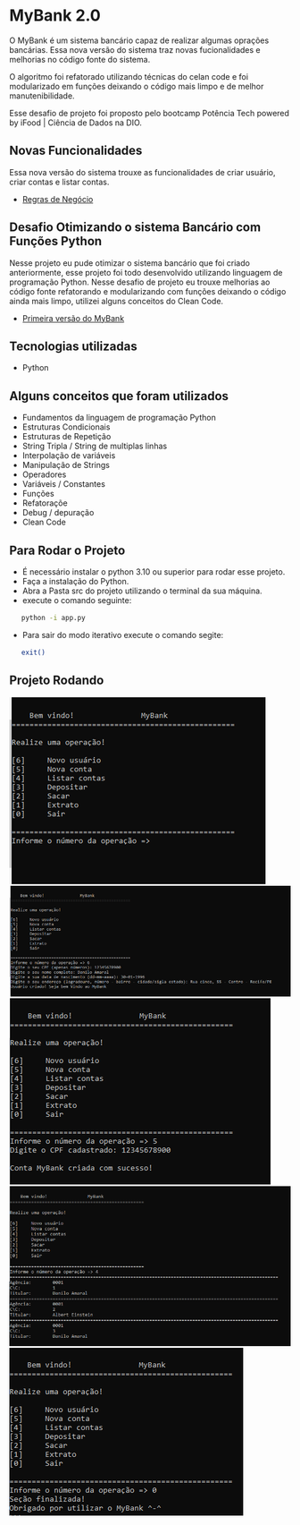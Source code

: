 # MyBank 2.0 
O MyBank é um sistema bancário capaz de realizar algumas oprações bancárias.
Essa nova versão do sistema traz novas fucionalidades e melhorias no código 
fonte do sistema.

O algoritmo foi refatorado utilizando técnicas do celan code e foi modularizado em funções 
deixando o código mais limpo e de melhor manutenibilidade.

Esse desafio de projeto foi proposto pelo bootcamp Potência Tech powered by iFood | Ciência de Dados na DIO.

## Novas Funcionalidades
Essa nova versão do sistema trouxe as funcionalidades de criar usuário, criar 
contas e listar contas. 

- [Regras de Negócio](https://github.com/Danilo55Amaral/Desafio-Otimizando-Sistema-Bancario-Python/blob/main/regras-de-negocio.md)


## Desafio Otimizando o sistema Bancário com Funções Python 
Nesse projeto eu pude otimizar o sistema bancário que foi criado anteriormente, esse projeto foi
todo desenvolvido utilizando linguagem de programação Python. Nesse desafio de projeto eu 
trouxe melhorias ao código fonte refatorando e modularizando com funções deixando o código ainda 
mais limpo, utilizei alguns conceitos do Clean Code.

- [Primeira versão do MyBank](https://github.com/Danilo55Amaral/Desafio-Sistema-Bancario-Python)

## Tecnologias utilizadas
- Python

## Alguns conceitos que foram utilizados

- Fundamentos da linguagem de programação Python
- Estruturas Condicionais 
- Estruturas de Repetição 
- String Tripla / String de multiplas linhas 
- Interpolação de variáveis 
- Manipulação de Strings 
- Operadores 
- Variáveis / Constantes
- Funções 
- Refatoraçõe 
- Debug / depuração 
- Clean Code

## Para Rodar o Projeto
- É necessário instalar o python 3.10 ou superior para rodar esse projeto.
- Faça a instalação do Python.
- Abra a Pasta src do projeto utilizando o terminal da sua máquina.
- execute o comando seguinte: 
 ```bash
    python -i app.py
```
- Para sair do modo iterativo execute o comando segite: 
 ```bash
    exit()
```
## Projeto Rodando 

![mybank01.PNG](https://github.com/Danilo55Amaral/Desafio-Otimizando-Sistema-Bancario-Python/blob/main/mybank01.PNG)
![mybank02.PNG](https://github.com/Danilo55Amaral/Desafio-Otimizando-Sistema-Bancario-Python/blob/main/mybank02.PNG)
![mybank03.PNG](https://github.com/Danilo55Amaral/Desafio-Otimizando-Sistema-Bancario-Python/blob/main/mybank03.PNG)
![mybank04.PNG](https://github.com/Danilo55Amaral/Desafio-Otimizando-Sistema-Bancario-Python/blob/main/mybank04.PNG)
![mybank05.PNG](https://github.com/Danilo55Amaral/Desafio-Otimizando-Sistema-Bancario-Python/blob/main/mybank05.PNG)